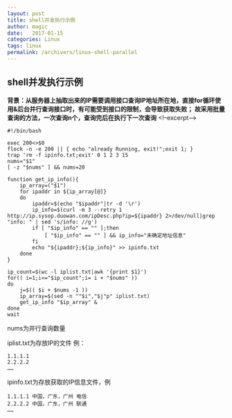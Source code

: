 ```yaml
---
layout: post
title: shell并发执行示例
author: magic
date:   2017-01-15
categories: Linux
tags: linux
permalink: /archivers/linux-shell-parallel
---
```



## shell并发执行示例

**背景：从服务器上抽取出来的IP需要调用接口查询IP地址所在地，直接for循环使用&后台并行查询接口时，有可能受到接口的限制，会导致获取失败；
故采用批量查询的方法，一次查询n个，查询完后在执行下一次查询**
<!–excerpt–> 
```
#!/bin/bash

exec 200<>$0
flock -n -e 200 || { echo "already Running, exit!";exit 1; }
trap 'rm -f ipinfo.txt;exit' 0 1 2 3 15
nums="$1"
[ -z "$nums" ] && nums=20

function get_ip_info(){
	ip_array=("$1")
	for ipaddr in ${ip_array[@]}
	do
		ipaddr=$(echo "$ipaddr"|tr -d '\r')
		ip_info=$(curl -m 3 --retry 1 http://ip.sysop.duowan.com/ipDesc.php?ip=${ipaddr} 2>/dev/null|grep "info: " | sed 's/info: //g')
		if [ "$ip_info" == "" ];then
			[ "$ip_info" == "" ] && ip_info="未确定地址信息"
		fi
		echo "${ipaddr};${ip_info}" >> ipinfo.txt
	done
}

ip_count=$(wc -l iplist.txt|awk '{print $1}')
for(( i=1;i<="$ip_count";i= i + "$nums" ))
do
	j=$(( $i + $nums -1 ))
	ip_array=$(sed -n ""$i","$j"p" iplist.txt)
	get_ip_info "$ip_array" &
done
wait
```

nums为并行查询数量

iplist.txt为存放IP的文件
例：

```
1.1.1.1
2.2.2.2
……
```

ipinfo.txt为存放获取的IP信息文件，例

```
1.1.1.1 中国，广东，广州 电信
2.2.2.2 中国，广东，广州 联通
……
```